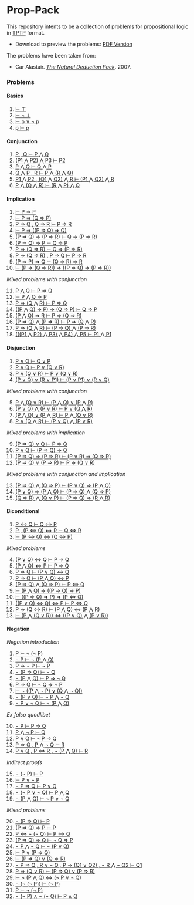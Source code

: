 # Prop-Pack

This repository intents to be a collection of problems for propositional logic in
[TPTP](http://www.cs.miami.edu/~tptp/TPTP/SyntaxBNF.html) format.

* Download to preview the problems: [PDF Version][pdf]

[pdf]: https://github.com/jonaprieto/prop-pack/releases/download/20170317/prop-pack.pdf

The problems have been taken from:

  - Car Alastair. *[The Natural Deduction Pack][nd]*. 2007.
  <!-- - van Dalen, Dirk. \emph{Logic and Structure}. 4th ed. Springer, 2004. -->

[nd]: http://logicmanual.philosophy.ox.ac.uk/carr/NDpack.pdf


### Problems

#### Basics

  1. [⊢ ⊤][basic-1]
  2. [⊢ ¬ ⊥][basic-2]
  3. [⊢ p ∨ ¬ p][basic-3]
  4. [p ⊢ p][basic-4]

[basic-1]: https://github.com/jonaprieto/ndpack/blob/master/problems/basic/basic-1.tptp
[basic-2]: https://github.com/jonaprieto/ndpack/blob/master/problems/basic/basic-2.tptp
[basic-3]: https://github.com/jonaprieto/ndpack/blob/master/problems/basic/basic-3.tptp
[basic-4]: https://github.com/jonaprieto/ndpack/blob/master/problems/basic/basic-4.tptp

#### Conjunction

  1. [P , Q ⊢ P ⋀ Q][conj-1]
  2. [(P1 ⋀ P2) ⋀ P3  ⊢ P2][conj-2]
  3. [P ⋀ Q  ⊢ Q ⋀ P][conj-3]
  4. [Q ⋀ P , R ⊢ P ⋀ (R ⋀ Q)][conj-4]
  5. [P1 ⋀ P2 , (Q1 ⋀ Q2) ⋀ R ⊢ (P1 ⋀ Q2) ⋀ R][conj-5]
  6. [P ⋀ (Q ⋀ R) ⊢ (R ⋀ P) ⋀ Q][conj-6]

[conj-1]: https://github.com/jonaprieto/ndpack/blob/master/problems/conjunction/conj-1.tptp
[conj-2]: https://github.com/jonaprieto/ndpack/blob/master/problems/conjunction/conj-2.tptp
[conj-3]: https://github.com/jonaprieto/ndpack/blob/master/problems/conjunction/conj-3.tptp
[conj-4]: https://github.com/jonaprieto/ndpack/blob/master/problems/conjunction/conj-4.tptp
[conj-5]: https://github.com/jonaprieto/ndpack/blob/master/problems/conjunction/conj-5.tptp
[conj-6]: https://github.com/jonaprieto/ndpack/blob/master/problems/conjunction/conj-6.tptp


#### Implication

  1. [ ⊢ P ⇒ P][impl-1]
  2. [ ⊢ P ⇒ (Q ⇒ P)][impl-2]
  3. [ P ⇒ Q , Q ⇒ R ⊢ P ⇒ R][impl-3]
  4. [ ⊢ P ⇒ ((P ⇒ Q) ⇒ Q)][impl-4]
  5. [ (P ⇒ Q) ⇒ (P ⇒ R) ⊢ Q ⇒ (P ⇒ R)][impl-5]
  6. [ (P ⇒ Q) ⇒ P  ⊢ Q ⇒ P][impl-6]
  7. [ P ⇒ (Q ⇒ R) ⊢ Q ⇒ (P ⇒ R)][impl-7]
  8. [ P ⇒ (Q ⇒ R) , P ⇒ Q ⊢ P ⇒ R][impl-8]
  9. [ (P ⇒ P) ⇒ Q ⊢ (Q ⇒ R) ⇒ R][impl-9]
  10. [ ⊢ (P ⇒ (Q ⇒ R)) ⇒ ((P ⇒ Q) ⇒ (P ⇒ R))][impl-10]

  *Mixed problems with conjunction*

  11. [ P ⋀ Q  ⊢ P ⇒ Q][impl-11]
  12. [ ⊢ P ⋀ Q ⇒ P][impl-12]
  13. [ P ⇒ (Q ⋀ R) ⊢ P ⇒ Q][impl-13]
  14. [ ((P ⋀ Q) ⇒ P) ⇒ (Q ⇒ P) ⊢ Q ⇒ P][impl-14]
  15. [ (P ⋀ Q) ⇒ R  ⊢ P ⇒ (Q ⇒ R)][impl-15]
  16. [ (P ⇒ Q) ⋀ (P ⇒ R) ⊢ P ⇒ (Q ⋀ R)][impl-16]
  17. [ P ⇒ (Q ⋀ R) ⊢ (P ⇒ Q) ⋀ (P ⇒ R)][impl-17]
  18. [ (((P1 ⋀ P2) ⋀ P3) ⋀ P4) ⋀ P5 ⊢ P1 ⋀ P1][impl-18]

[impl-1]: https://github.com/jonaprieto/ndpack/blob/master/problems/implication/impl-1.tptp
[impl-2]: https://github.com/jonaprieto/ndpack/blob/master/problems/implication/impl-2.tptp
[impl-3]: https://github.com/jonaprieto/ndpack/blob/master/problems/implication/impl-3.tptp
[impl-4]: https://github.com/jonaprieto/ndpack/blob/master/problems/implication/impl-4.tptp
[impl-5]: https://github.com/jonaprieto/ndpack/blob/master/problems/implication/impl-5.tptp
[impl-6]: https://github.com/jonaprieto/ndpack/blob/master/problems/implication/impl-6.tptp
[impl-7]: https://github.com/jonaprieto/ndpack/blob/master/problems/implication/impl-7.tptp
[impl-8]: https://github.com/jonaprieto/ndpack/blob/master/problems/implication/impl-8.tptp
[impl-9]: https://github.com/jonaprieto/ndpack/blob/master/problems/implication/impl-9.tptp
[impl-10]: https://github.com/jonaprieto/ndpack/blob/master/problems/implication/impl-10.tptp
[impl-11]: https://github.com/jonaprieto/ndpack/blob/master/problems/implication/impl-11.tptp
[impl-12]: https://github.com/jonaprieto/ndpack/blob/master/problems/implication/impl-12.tptp
[impl-13]: https://github.com/jonaprieto/ndpack/blob/master/problems/implication/impl-13.tptp
[impl-14]: https://github.com/jonaprieto/ndpack/blob/master/problems/implication/impl-14.tptp
[impl-15]: https://github.com/jonaprieto/ndpack/blob/master/problems/implication/impl-15.tptp
[impl-16]: https://github.com/jonaprieto/ndpack/blob/master/problems/implication/impl-16.tptp
[impl-17]: https://github.com/jonaprieto/ndpack/blob/master/problems/implication/impl-17.tptp
[impl-18]: https://github.com/jonaprieto/ndpack/blob/master/problems/implication/impl-18.tptp

#### Disjunction

  1. [P ∨ Q  ⊢ Q ∨ P][disj-1]
  2. [P ∨ Q ⊢ P ∨ (Q ∨ R)][disj-2]
  3. [P ∨ (Q ∨ R) ⊢ P ∨ (Q ∨ R)][disj-3]
  4. [(P ∨ Q) ∨ (R ∨ P1) ⊢ (P ∨ P1) ∨ (R ∨ Q)][disj-4]

  *Mixed problems with conjunction*

  5. [P ⋀ (Q ∨ R) ⊢ (P ⋀ Q) ∨ (P ⋀ R)][disj-5]
  6. [(P ∨ Q) ⋀ (P ∨ R) ⊢ P ∨ (Q ⋀ R)][disj-6]
  7. [(P ⋀ Q) ∨ (P ⋀ R) ⊢ P ⋀ (Q ∨ R)][disj-7]
  8. [P ∨ (Q ⋀ R) ⊢ (P ∨ Q) ⋀ (P ∨ R)][disj-8]

  *Mixed problems with implication*

  9. [(P ⇒ Q) ∨ Q ⊢ P ⇒ Q][disj-9]
  10. [P ∨ Q  ⊢ (P ⇒ Q) ⇒ Q][disj-10]
  11. [(P ⇒ Q) ⇒ (P ⇒ R) ⊢ (P ∨ R) ⇒ (Q ⇒ R)][disj-11]
  12. [(P ⇒ Q) ∨ (P ⇒ R) ⊢ P ⇒ (Q ∨ R)][disj-12]

  *Mixed problems with conjunction and implication*

  13. [(P ⇒ Q) ⋀ (Q ⇒ P) ⊢ (P ∨ Q) ⇒ (P ⋀ Q)][disj-13]
  14. [(P ∨ Q) ⇒ (P ⋀ Q) ⊢ (P ⇒ Q) ⋀ (Q ⇒ P)][disj-14]
  15. [(Q ⇒ R) ⋀ (Q ∨ P) ⊢ (P ⇒ Q) ⇒ (R ⋀ R)][disj-15]

[disj-1]: https://github.com/jonaprieto/ndpack/blob/master/problems/disjunction/disj-1.tptp
[disj-2]: https://github.com/jonaprieto/ndpack/blob/master/problems/disjunction/disj-2.tptp
[disj-3]: https://github.com/jonaprieto/ndpack/blob/master/problems/disjunction/disj-3.tptp
[disj-4]: https://github.com/jonaprieto/ndpack/blob/master/problems/disjunction/disj-4.tptp
[disj-5]: https://github.com/jonaprieto/ndpack/blob/master/problems/disjunction/disj-5.tptp
[disj-6]: https://github.com/jonaprieto/ndpack/blob/master/problems/disjunction/disj-6.tptp
[disj-7]: https://github.com/jonaprieto/ndpack/blob/master/problems/disjunction/disj-7.tptp
[disj-8]: https://github.com/jonaprieto/ndpack/blob/master/problems/disjunction/disj-8.tptp
[disj-9]: https://github.com/jonaprieto/ndpack/blob/master/problems/disjunction/disj-9.tptp
[disj-10]: https://github.com/jonaprieto/ndpack/blob/master/problems/disjunction/disj-10.tptp
[disj-11]: https://github.com/jonaprieto/ndpack/blob/master/problems/disjunction/disj-11.tptp
[disj-12]: https://github.com/jonaprieto/ndpack/blob/master/problems/disjunction/disj-12.tptp
[disj-13]: https://github.com/jonaprieto/ndpack/blob/master/problems/disjunction/disj-13.tptp
[disj-14]: https://github.com/jonaprieto/ndpack/blob/master/problems/disjunction/disj-14.tptp
[disj-15]: https://github.com/jonaprieto/ndpack/blob/master/problems/disjunction/disj-15.tptp


#### Biconditional

  1. [P ⇔ Q ⊢ Q  ⇔ P][bicond-1]
  2. [P , (P  ⇔ Q) ⇔ R ⊢ Q ⇔ R][bicond-2]
  3. [⊢ (P  ⇔ Q) ⇔ (Q ⇔ P)][bicond-3]

  *Mixed problems*

  4. [(P ∨ Q)  ⇔ Q ⊢ P ⇒ Q][bicond-4]
  5. [(P ⋀ Q)  ⇔ P ⊢ P ⇒ Q][bicond-5]
  6. [P ⇒ Q ⊢ (P ∨ Q)  ⇔ Q][bicond-6]
  7. [P ⇒ Q ⊢ (P ⋀ Q)  ⇔ P][bicond-7]
  8. [(P ⇒ Q) ⋀ (Q ⇒ P) ⊢ P  ⇔ Q][bicond-8]
  9. [⊢ (P ⋀ Q) ⇒ ((P ⇒ Q) ⇒ P)][bicond-9]
  10. [⊢ ((P ⇒ Q) ⇒ P) ⇒ (P  ⇔ Q)][bicond-10]
  11. [((P ∨ Q) ⇔ Q) ⇔ P ⊢ P  ⇔ Q][bicond-11]
  12. [P ⇒ (Q ⇔ R) ⊢ (P ⋀ Q) ⇔ (P ⋀ R)][bicond-12]
  13. [⊢ (P ⋀ (Q ∨ R)) ⇔ ((P ∨ Q) ⋀ (P ∨ R))][bicond-13]

[bicond-1]: https://github.com/jonaprieto/ndpack/blob/master/problems/biconditional/bicond-1.tptp
[bicond-2]: https://github.com/jonaprieto/ndpack/blob/master/problems/biconditional/bicond-2.tptp
[bicond-3]: https://github.com/jonaprieto/ndpack/blob/master/problems/biconditional/bicond-3.tptp
[bicond-4]: https://github.com/jonaprieto/ndpack/blob/master/problems/biconditional/bicond-4.tptp
[bicond-5]: https://github.com/jonaprieto/ndpack/blob/master/problems/biconditional/bicond-5.tptp
[bicond-6]: https://github.com/jonaprieto/ndpack/blob/master/problems/biconditional/bicond-6.tptp
[bicond-7]: https://github.com/jonaprieto/ndpack/blob/master/problems/biconditional/bicond-7.tptp
[bicond-8]: https://github.com/jonaprieto/ndpack/blob/master/problems/biconditional/bicond-8.tptp
[bicond-9]: https://github.com/jonaprieto/ndpack/blob/master/problems/biconditional/bicond-9.tptp
[bicond-10]: https://github.com/jonaprieto/ndpack/blob/master/problems/biconditional/bicond-10.tptp
[bicond-11]: https://github.com/jonaprieto/ndpack/blob/master/problems/biconditional/bicond-11.tptp
[bicond-12]: https://github.com/jonaprieto/ndpack/blob/master/problems/biconditional/bicond-12.tptp
[bicond-13]: https://github.com/jonaprieto/ndpack/blob/master/problems/biconditional/bicond-13.tptp


#### Negation

  *Negation introduction*

  1. [P  ⊢  ¬ (¬ P)][neg-1]
  2. [¬ P  ⊢  ¬ (P ⋀ Q)][neg-2]
  3. [P ⇒  ¬ P  ⊢  ¬ P][neg-3]
  4. [¬ (P ⇒ Q) ⊢ ¬ Q][neg-4]
  5. [¬ (P ⋀ Q)  ⊢ P ⇒  ¬ Q][neg-5]
  6. [P ⇒ Q ⊢ ¬ Q ⇒ ¬ P][neg-6]
  7. [⊢ ¬ ((P ⋀ ¬ P) ∨ (Q ⋀ ¬ Q))][neg-7]
  8. [¬ (P ∨ Q) ⊢ ¬ P ⋀ ¬ Q][neg-8]
  9. [¬ P ∨ ¬ Q ⊢ ¬ (P ⋀ Q)][neg-9]

  *Ex falso quodlibet*

  10. [¬ P  ⊢ P ⇒ Q][neg-10]
  11. [P ⋀  ¬ P  ⊢ Q][neg-11]
  12. [P ∨ Q  ⊢  ¬ P ⇒ Q][neg-12]
  13. [P ⇒ Q , P ⋀  ¬ Q  ⊢ R][neg-13]
  14. [P ∨ Q , P ⇔ R , ¬ (P ⋀ Q)  ⊢ R][neg-14]

  *Indirect proofs*

  15. [¬ (¬ P)  ⊢ P][neg-15]
  16. [ ⊢ P ∨  ¬ P][neg-16]
  17. [¬ P ⇒ Q  ⊢ P ∨ Q][neg-17]
  18. [¬ (¬ P ∨ ¬ Q) ⊢ P ⋀ Q][neg-18]
  19. [¬ (P ⋀ Q) ⊢ ¬ P ∨ ¬ Q][neg-19]

  *Mixed problems*

  20. [¬ (P ⇒ Q) ⊢ P][neg-20]
  21. [(P ⇒ Q) ⇒ P ⊢ P][neg-21]
  22. [P ⇔ ¬ (¬ Q) ⊢ P ⇔ Q][neg-22]
  23. [(P ⇒ Q) ⇒ Q ⊢ ¬ Q ⇒ P][neg-23]
  24. [¬ P ⋀ ¬ Q ⊢ ¬ (P ∨ Q)][neg-24]
  25. [⊢ P ∨ (P ⇒ Q)][neg-25]
  26. [⊢ (P ⇒ Q) ∨ (Q ⇒ R)][neg-26]
  27. [¬ P ⇒ Q , R ∨ ¬ Q , P ⇒ (Q1 ∨ Q2) , ¬ R ⋀ ¬ Q2 ⊢ Q1][neg-27]
  28. [P ⇒ (Q ∨ R) ⊢ (P ⇒ Q) ∨ (P  ⇒ R)][neg-28]
  29. [⊢ ¬ (P ⋀ Q) ⇔ (¬ P  ∨ ¬ Q)][neg-29]
  30. [¬ (¬ (¬ P))  ⊢  (¬ P)][neg-30]
  31. [P  ⊢  ¬ (¬ P)][neg-31]
  32. [¬ (¬ P) ∧ ¬ (¬ Q) ⊢ P ∧ Q][neg-32]


[neg-1]: https://github.com/jonaprieto/ndpack/blob/master/problems/negation/neg-1.tptp
[neg-2]: https://github.com/jonaprieto/ndpack/blob/master/problems/negation/neg-2.tptp
[neg-3]: https://github.com/jonaprieto/ndpack/blob/master/problems/negation/neg-3.tptp
[neg-4]: https://github.com/jonaprieto/ndpack/blob/master/problems/negation/neg-4.tptp
[neg-5]: https://github.com/jonaprieto/ndpack/blob/master/problems/negation/neg-5.tptp
[neg-6]: https://github.com/jonaprieto/ndpack/blob/master/problems/negation/neg-6.tptp
[neg-7]: https://github.com/jonaprieto/ndpack/blob/master/problems/negation/neg-7.tptp
[neg-8]: https://github.com/jonaprieto/ndpack/blob/master/problems/negation/neg-8.tptp
[neg-9]: https://github.com/jonaprieto/ndpack/blob/master/problems/negation/neg-9.tptp
[neg-10]: https://github.com/jonaprieto/ndpack/blob/master/problems/negation/neg-10.tptp
[neg-11]: https://github.com/jonaprieto/ndpack/blob/master/problems/negation/neg-11.tptp
[neg-12]: https://github.com/jonaprieto/ndpack/blob/master/problems/negation/neg-12.tptp
[neg-13]: https://github.com/jonaprieto/ndpack/blob/master/problems/negation/neg-13.tptp
[neg-14]: https://github.com/jonaprieto/ndpack/blob/master/problems/negation/neg-14.tptp
[neg-15]: https://github.com/jonaprieto/ndpack/blob/master/problems/negation/neg-15.tptp
[neg-16]: https://github.com/jonaprieto/ndpack/blob/master/problems/negation/neg-16.tptp
[neg-17]: https://github.com/jonaprieto/ndpack/blob/master/problems/negation/neg-17.tptp
[neg-18]: https://github.com/jonaprieto/ndpack/blob/master/problems/negation/neg-18.tptp
[neg-19]: https://github.com/jonaprieto/ndpack/blob/master/problems/negation/neg-19.tptp
[neg-20]: https://github.com/jonaprieto/ndpack/blob/master/problems/negation/neg-20.tptp
[neg-21]: https://github.com/jonaprieto/ndpack/blob/master/problems/negation/neg-21.tptp
[neg-22]: https://github.com/jonaprieto/ndpack/blob/master/problems/negation/neg-22.tptp
[neg-23]: https://github.com/jonaprieto/ndpack/blob/master/problems/negation/neg-23.tptp
[neg-24]: https://github.com/jonaprieto/ndpack/blob/master/problems/negation/neg-24.tptp
[neg-25]: https://github.com/jonaprieto/ndpack/blob/master/problems/negation/neg-25.tptp
[neg-26]: https://github.com/jonaprieto/ndpack/blob/master/problems/negation/neg-26.tptp
[neg-27]: https://github.com/jonaprieto/ndpack/blob/master/problems/negation/neg-27.tptp
[neg-28]: https://github.com/jonaprieto/ndpack/blob/master/problems/negation/neg-28.tptp
[neg-29]: https://github.com/jonaprieto/ndpack/blob/master/problems/negation/neg-29.tptp
[neg-30]: https://github.com/jonaprieto/ndpack/blob/master/problems/negation/neg-30.tptp
[neg-31]: https://github.com/jonaprieto/ndpack/blob/master/problems/negation/neg-31.tptp
[neg-32]: https://github.com/jonaprieto/ndpack/blob/master/problems/negation/neg-32.tptp
